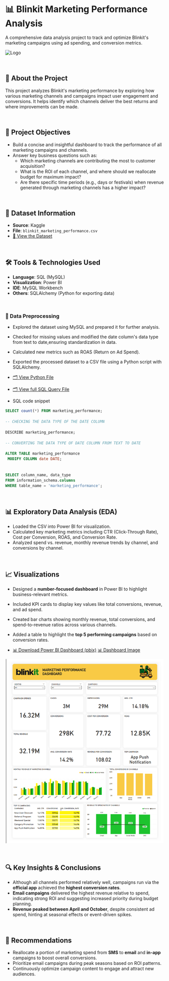 # 📊 Blinkit Marketing Performance Analysis 

A comprehensive data analysis project to track and optimize Blinkit's marketing campaigns using ad spending, and conversion metrics.

![Logo](https://upload.wikimedia.org/wikipedia/commons/thumb/2/2f/Blinkit-yellow-app-icon.svg/250px-Blinkit-yellow-app-icon.svg.png)

<br>

## 🧠 About the Project

This project analyzes Blinkit's marketing performance by exploring how various marketing channels and campaigns impact user engagement and conversions. It helps identify which channels deliver the best returns and where improvements can be made.

<br>

## 🎯 Project Objectives

- Build a concise and insightful dashboard to track the performance of all marketing campaigns and channels.
- Answer key business questions such as:
  - Which marketing channels are contributing the most to customer acquisition?
  - What is the ROI of each channel, and where should we reallocate budget for maximum impact?
  - Are there specific time periods (e.g., days or festivals) when revenue generated through marketing channels has a higher impact?


<br>

## 📁 Dataset Information

- **Source**: Kaggle
- **File**: `blinkit_marketing_performance.csv`
- [📄 View the Dataset](Blinkit_Marketing_Performance.csv)


<br>

## 🛠️ Tools & Technologies Used

- **Language**: SQL (MySQL)
- **Visualization**: Power BI
- **IDE**: MySQL Workbench
- **Others**: SQLAlchemy (Python for exporting data)


<br>

### 🧹 Data Preprocessing

- Explored the dataset using MySQL and prepared it for further analysis.
- Checked for missing values and modified the date column's data type from text to date,ensuring standardization in data.
- Calculated new metrics such as ROAS (Return on Ad Spend).
- Exported the processed dataset to a CSV file using a Python script with SQLAlchemy.
  
- [🗂️ View Python File](query_to_csv.py)

- [🗂️ View full SQL Query File](BLINKIT_MARKETING_PERFORMANCE_SQL.sql)
  
- SQL code snippet
```sql
SELECT count(*) FROM marketing_performance;

-- CHECKING THE DATA TYPE OF THE DATE COLUMN

DESCRIBE marketing_performance;

-- CONVERTING THE DATA TYPE OF DATE COLUMN FROM TEXT TO DATE

ALTER TABLE marketing_performance
 MODIFY COLUMN date DATE;


SELECT column_name, data_type
FROM information_schema.columns
WHERE table_name = 'marketing_performance';
```


<br>

## 📊 Exploratory Data Analysis (EDA)

- Loaded the CSV into Power BI for visualization.
- Calculated key marketing metrics including CTR (Click-Through Rate), Cost per Conversion, ROAS, and Conversion Rate.
- Analyzed spend vs. revenue, monthly revenue trends by channel, and conversions by channel.


<br>


## 📈 Visualizations

- Designed a **number-focused dashboard** in Power BI to highlight business-relevant metrics.
- Included KPI cards to display key values like total conversions, revenue, and ad spend.
- Created bar charts showing monthly revenue, total conversions, and spend-to-revenue ratios across various channels.
- Added a table to highlight the **top 5 performing campaigns** based on conversion rates.

- [📊 Download Power BI Dashboard (pbix)](Blinkit_Marketing_Dashboard.pbix)     [📊 Dashboard Image](Dashboard_Image.png)

<p align="center">
  <img src="Dashboard_Image.png" alt="Power BI Dashboard" width="500">
</p>


<br>

## 🔍 Key Insights & Conclusions

- Although all channels performed relatively well, campaigns run via the **official app** achieved the **highest conversion rates**.
- **Email campaigns** delivered the highest revenue relative to spend, indicating strong ROI and suggesting increased priority during budget planning.
- **Revenue peaked between April and October**, despite consistent ad spend, hinting at seasonal effects or event-driven spikes.


<br>

## 📝 Recommendations

- Reallocate a portion of marketing spend from **SMS** to **email** and **in-app** campaigns to boost overall conversions.
- Prioritize email campaigns during peak seasons based on ROI patterns.
- Continuously optimize campaign content to engage and attract new audiences.


